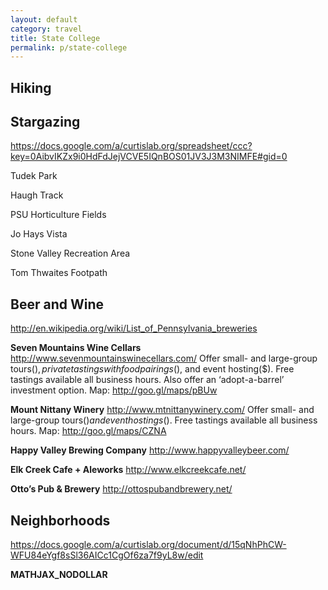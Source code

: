 ```yaml
---
layout: default
category: travel
title: State College
permalink: p/state-college
---
```


Hiking
------

Stargazing
----------

<https://docs.google.com/a/curtislab.org/spreadsheet/ccc?key=0AibvIKZx9i0HdFdJejVCVE5IQnBOS01JV3J3M3NIMFE#gid=0>

Tudek Park

Haugh Track

PSU Horticulture Fields

Jo Hays Vista

Stone Valley Recreation Area

Tom Thwaites Footpath

Beer and Wine
-------------

<http://en.wikipedia.org/wiki/List_of_Pennsylvania_breweries>

**Seven Mountains Wine Cellars**
<http://www.sevenmountainswinecellars.com/>
Offer small- and large-group tours($), private tastings with food pairings($), and event hosting($). Free tastings available all business hours. Also offer an ‘adopt-a-barrel’ investment option.
Map: <http://goo.gl/maps/pBUw>

**Mount Nittany Winery**
<http://www.mtnittanywinery.com/>
Offer small- and large-group tours($) and event hostings($). Free tastings available all business hours.
Map: <http://goo.gl/maps/CZNA>

**Happy Valley Brewing Company**
<http://www.happyvalleybeer.com/>

**Elk Creek Cafe + Aleworks**
<http://www.elkcreekcafe.net/>

**Otto’s Pub & Brewery**
<http://ottospubandbrewery.net/>

Neighborhoods
-------------

<https://docs.google.com/a/curtislab.org/document/d/15qNhPhCW-WFU84eYgf8sSl36AICc1CgOf6za7f9yL8w/edit>

__MATHJAX_NODOLLAR__
